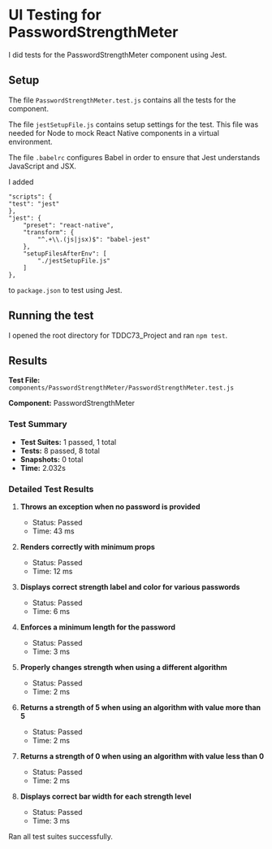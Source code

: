 # UI Testing for PasswordStrengthMeter
I did tests for the PasswordStrengthMeter component using Jest.

## Setup
The file ``PasswordStrengthMeter.test.js`` contains all the tests for the component.

The file ``jestSetupFile.js`` contains setup settings for the test. This file was needed for Node to mock React Native components in a virtual environment.

The file ``.babelrc`` configures Babel in order to ensure that Jest understands JavaScript and JSX.

I added
```
"scripts": {
"test": "jest"
},
"jest": {
    "preset": "react-native",
    "transform": {
        "^.+\\.(js|jsx)$": "babel-jest"
    },
    "setupFilesAfterEnv": [
        "./jestSetupFile.js"
    ]
},
```
to ``package.json`` to test using Jest.

## Running the test
I opened the root directory for TDDC73_Project and ran ``npm test``.

## Results

**Test File:** `components/PasswordStrengthMeter/PasswordStrengthMeter.test.js`

**Component:** PasswordStrengthMeter

### Test Summary
- **Test Suites:** 1 passed, 1 total
- **Tests:** 8 passed, 8 total
- **Snapshots:** 0 total
- **Time:** 2.032s

### Detailed Test Results

1. **Throws an exception when no password is provided**
   - Status: Passed
   - Time: 43 ms

2. **Renders correctly with minimum props**
   - Status: Passed
   - Time: 12 ms

3. **Displays correct strength label and color for various passwords**
   - Status: Passed
   - Time: 6 ms

4. **Enforces a minimum length for the password**
   - Status: Passed
   - Time: 3 ms

5. **Properly changes strength when using a different algorithm**
   - Status: Passed
   - Time: 2 ms

6. **Returns a strength of 5 when using an algorithm with value more than 5**
   - Status: Passed
   - Time: 2 ms

7. **Returns a strength of 0 when using an algorithm with value less than 0**
   - Status: Passed
   - Time: 2 ms

8. **Displays correct bar width for each strength level**
   - Status: Passed
   - Time: 3 ms

Ran all test suites successfully.
